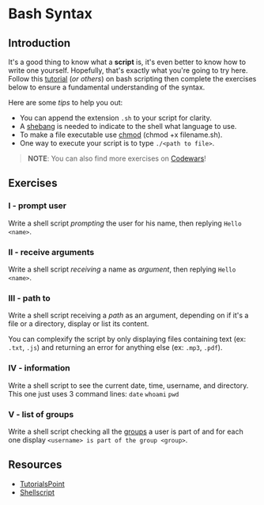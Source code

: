 # Bash Syntax

## Introduction

It's a good thing to know what a **script** is, it's even better to know how to write one yourself. Hopefully, that's exactly what you're going to try here. Follow this [tutorial](https://www.learnshell.org/) (_or others_) on bash scripting then complete the exercises below to ensure a fundamental understanding of the syntax. 

Here are some _tips_ to help you out:

* You can append the extension `.sh` to your script for clarity.
* A [shebang](https://en.wikipedia.org/wiki/Shebang_(Unix)) is needed to indicate to the shell what language to use.
* To make a file executable use [chmod](https://askubuntu.com/questions/229589/how-to-make-a-file-e-g-a-sh-script-executable-so-it-can-be-run-from-a-termi) (chmod +x filename.sh).
* One way to execute your script is to type `./<path to file>`.

> **NOTE**: You can also find more exercises on [Codewars](https://www.codewars.com/)!

## Exercises

### I - prompt user

Write a shell script *prompting* the user for his name, then replying `Hello <name>`.

### II - receive arguments

Write a shell script *receiving* a name as *argument*, then replying `Hello <name>`.

### III - path to

Write a shell script receiving a *path* as an argument, depending on if it's a file or a directory, display or list its content.

You can complexify the script by only displaying files containing text (ex: `.txt`, `.js`) and returning an error for anything else (ex: `.mp3`, `.pdf`).

### IV - information

Write a shell script to see the current date, time, username, and directory.
This one just uses 3 command lines:
`date`
`whoami`
`pwd`

### V - list of groups

Write a shell script checking all the [groups](https://www.cyberciti.biz/faq/linux-show-groups-for-user/) a user is part of and for each one display `<username> is part of the group <group>`.

## Resources

* [TutorialsPoint](https://www.tutorialspoint.com/unix/shell_scripting.htm)
* [Shellscript](https://www.shellscript.sh/)
